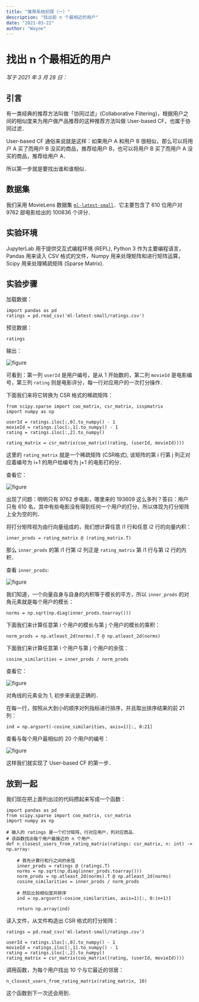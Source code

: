 ```yaml
---
title: "推荐系统初探（一）"
description: "找出前 n 个最相近的用户"
date: "2021-03-22"
author: "Wayne"
---
```


# 找出 n 个最相近的用户

*写于 2021 年 3 月 28 日：*

## 引言

有一类经典的推荐方法叫做「协同过滤」(Collaborative Filtering)，根据用户之间的相似度来为用户做产品推荐的这种推荐方法叫做 User-based CF，也属于协同过滤．

User-based CF 通俗来说就是这样：如果用户 A 和用户 B 很相似，那么可以将用户 A 买了而用户 B 没买的商品，推荐给用户 B，也可以将用户 B 买了而用户 A 没买的商品，推荐给用户 A．

所以第一步就是要找出谁和谁相似．

## 数据集

我们采用 MovieLens 数据集 [`ml-latest-small`](https://files.grouplens.org/datasets/movielens/ml-latest-small.zip)．它主要包含了 610 位用户对 9762 部电影给出的 100836 个评分．

## 实验环境

JupyterLab 用于提供交互式编程环境 (REPL), Python 3 作为主要编程语言，Pandas 用来读入 CSV 格式的文件，Numpy 用来处理矩阵和进行矩阵运算，Scipy 用来处理稀疏矩阵 (Sparse Matrix).

## 实验步骤

加载数据：

```
import pandas as pd
ratings = pd.read_csv('ml-latest-small/ratings.csv')
```

预览数据：

```
ratings
```

输出：

![figure](/recommender-system-1/1.png)

可看到：第一列 `userId` 是用户编号，是从 1 开始数的，第二列 `movieId` 是电影编号，第三列 `rating` 则是电影评分，每一行对应用户的一次打分操作．

下面我们来将它转换为 CSR 格式的稀疏矩阵：

```
from scipy.sparse import coo_matrix, csr_matrix, isspmatrix
import numpy as np

userId = ratings.iloc[:,0].to_numpy() - 1
movieId = ratings.iloc[:,1].to_numpy() - 1
rating = ratings.iloc[:,2].to_numpy()

rating_matrix = csr_matrix(coo_matrix((rating, (userId, movieId))))
```

这里的 `rating_matrix` 就是一个稀疏矩阵 (CSR格式), 该矩阵的第 i 行第 j 列正对应着编号为 i+1 的用户给编号为 j+1 的电影打的分．

查看它：

![figure](/recommender-system-1/2.png)

出现了问题：明明只有 9762 步电影，哪里来的 193609 这么多列？答曰：用户只有 610 名，其中有些电影没有得到任何一个用户的打分，所以体现为打分矩阵上全为空的列．

将打分矩阵视为由行向量组成的，我们想计算任意 i1 行和任意 i2 行的向量内积：

```
inner_prods = rating_matrix @ (rating_matrix.T)
```

那么 `inner_prods` 的第 i1 行第 i2 列正是 `rating_matrix` 第 i1 行与第 i2 行的内积．

查看 `inner_prods`:

![figure](/recommender-system-1/3.png)

我们知道，一个向量自身与自身的内积等于模长的平方，所以 `inner_prods` 的对角元素就是每个用户的模长：

```
norms = np.sqrt(np.diag(inner_prods.toarray()))
```

下面我们来计算任意第 i 个用户的模长与第 j 个用户的模长的乘积：

```
norm_prods = np.atleast_2d(norms).T @ np.atleast_2d(norms)
```

下面我们来计算任意第 i 个用户与第 j 个用户的余弦：

```
cosine_similarities = inner_prods / norm_prods
```

查看它：

![figure](/recommender-system-1/4.png)

对角线的元素全为 1, 初步来说是正确的．

在每一行，按照从大到小的顺序对列指标进行排序，并且取出排序结果的前 21 列：

```
ind = np.argsort(-cosine_similarities, axis=1)[:, 0:21]
```

查看与每个用户最相似的 20 个用户的编号：

![figure](/recommender-system-1/5.png)

这样我们就实现了 User-based CF 的第一步．

## 放到一起

我们现在把上面列出过的代码攒起来写成一个函数：

```
import pandas as pd
from scipy.sparse import coo_matrix, csr_matrix
import numpy as np

# 输入的 ratings 是一个打分矩阵，行对应用户，列对应商品．
# 该函数找出每个用户最接近的 n 个用户．
def n_closest_users_from_rating_matrix(ratings: csr_matrix, n: int) -> np.array:
    
    # 首先计算行和行之间的余弦
    inner_prods = ratings @ (ratings.T)
    norms = np.sqrt(np.diag(inner_prods.toarray()))
    norm_prods = np.atleast_2d(norms).T @ np.atleast_2d(norms)
    cosine_similarities = inner_prods / norm_prods
    
    # 然后比较相似度并排序
    ind = np.argsort(-cosine_similarities, axis=1)[:, 0:(n+1)]

    return np.array(ind)
```

读入文件，从文件构造出 CSR 格式的打分矩阵：

```
ratings = pd.read_csv('ml-latest-small/ratings.csv')

userId = ratings.iloc[:,0].to_numpy() - 1
movieId = ratings.iloc[:,1].to_numpy() - 1
rating = ratings.iloc[:,2].to_numpy()
rating_matrix = csr_matrix(coo_matrix((rating, (userId, movieId))))
```

调用函数，为每个用户找出 10 个与它最近的邻居：

```
n_closest_users_from_rating_matrix(rating_matrix, 10)
```

这个函数到下一次还会用到．
